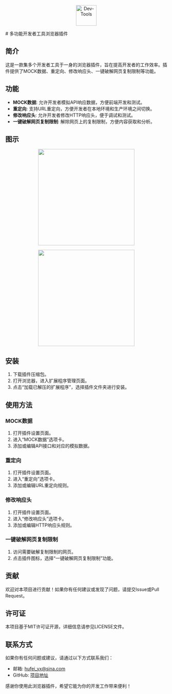 
<p align="center">
  <img alt="Dev-Tools" src="https://github.com/fred-hu/images/raw/main/icon.png" width="64"/>
</p>
# 多功能开发者工具浏览器插件

## 简介
这是一款集多个开发者工具于一身的浏览器插件，旨在提高开发者的工作效率。插件提供了MOCK数据、重定向、修改响应头、一键破解网页复制限制等功能。

## 功能
- **MOCK数据**: 允许开发者模拟API响应数据，方便前端开发和测试。
- **重定向**: 支持URL重定向，方便开发者在本地环境和生产环境之间切换。
- **修改响应头**: 允许开发者修改HTTP响应头，便于调试和测试。
- **一键破解网页复制限制**: 解除网页上的复制限制，方便内容获取和分析。

## 图示
<p align="center">
  <img src="https://github.com/fred-hu/images/raw/main/iShot_2024-06-29_22.21.59.png" width="300"/>
</p>
<p align="center">
  <img src="https://github.com/fred-hu/images/raw/main/iShot_2024-06-29_22.22.16.png" width="300"/>
</p>

## 安装
1. 下载插件压缩包。
2. 打开浏览器，进入扩展程序管理页面。
3. 点击“加载已解压的扩展程序”，选择插件文件夹进行安装。

## 使用方法
### MOCK数据
1. 打开插件设置页面。
2. 进入“MOCK数据”选项卡。
3. 添加或编辑API接口和对应的模拟数据。

### 重定向
1. 打开插件设置页面。
2. 进入“重定向”选项卡。
3. 添加或编辑URL重定向规则。

### 修改响应头
1. 打开插件设置页面。
2. 进入“修改响应头”选项卡。
3. 添加或编辑HTTP响应头规则。

### 一键破解网页复制限制
1. 访问需要破解复制限制的网页。
2. 点击插件图标，选择“一键破解网页复制限制”功能。

## 贡献
欢迎对本项目进行贡献！如果你有任何建议或发现了问题，请提交Issue或Pull Request。

## 许可证
本项目基于MIT许可证开源，详细信息请参见LICENSE文件。

## 联系方式
如果你有任何问题或建议，请通过以下方式联系我们：
- 邮箱: hufei_yx@sina.com
- GitHub: [项目地址](https://github.com/fred-hu/dev-tools-for-browser)

感谢你使用此浏览器插件，希望它能为你的开发工作带来便利！

